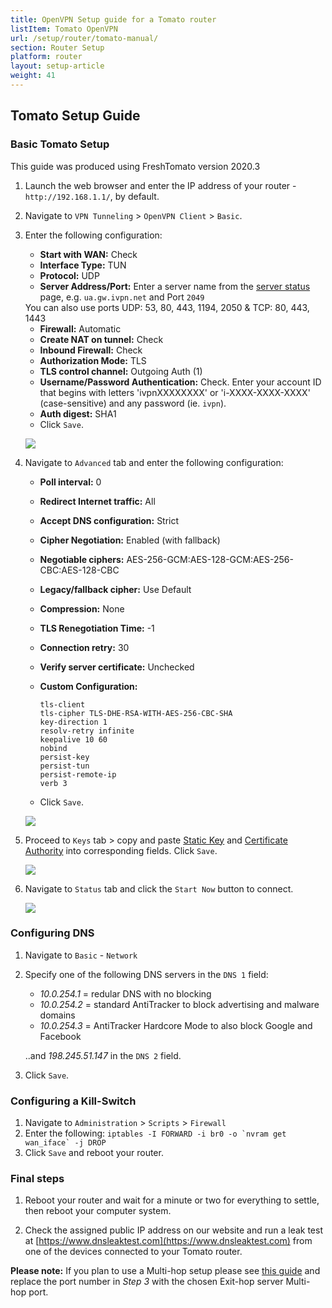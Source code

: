 ```yaml
---
title: OpenVPN Setup guide for a Tomato router
listItem: Tomato OpenVPN
url: /setup/router/tomato-manual/
section: Router Setup
platform: router
layout: setup-article
weight: 41
---
```

## Tomato Setup Guide

### Basic Tomato Setup

<div markdown="1" class="notice notice--warning">
This guide was produced using FreshTomato version 2020.3
</div>

1.  Launch the web browser and enter the IP address of your router - `http://192.168.1.1/`, by default.

2.  Navigate to `VPN Tunneling` > `OpenVPN Client` > `Basic`.

3.  Enter the following configuration:

    * **Start with WAN:** Check
    * **Interface Type:** TUN
    * **Protocol:** UDP
    * **Server Address/Port:** Enter a server name from the [server status](/status/) page, e.g. `ua.gw.ivpn.net` and Port `2049`

    <div markdown="1" class="notice notice--info">You can also use ports UDP: 53, 80, 443, 1194, 2050 & TCP: 80, 443, 1443</div>

    * **Firewall:** Automatic
    * **Create NAT on tunnel:** Check
    * **Inbound Firewall:** Check
    * **Authorization Mode:** TLS
    * **TLS control channel:** Outgoing Auth (1)
    * **Username/Password Authentication:** Check. Enter your account ID that begins with letters 'ivpnXXXXXXXX' or 'i-XXXX-XXXX-XXXX' (case-sensitive) and any password (ie. `ivpn`).
    * **Auth digest:** SHA1
    * Click `Save`.

    ![](/images-static/uploads/install-openvpn-tomato-010.png)

4.  Navigate to `Advanced` tab and enter the following configuration:

    *   **Poll interval:** 0
    *   **Redirect Internet traffic:** All
    *   **Accept DNS configuration:** Strict
    *   **Cipher Negotiation:** Enabled (with fallback)
    *   **Negotiable ciphers:** AES-256-GCM:AES-128-GCM:AES-256-CBC:AES-128-CBC
    *   **Legacy/fallback cipher:** Use Default
    *   **Compression:** None
    *   **TLS Renegotiation Time:** -1
    *   **Connection retry:** 30
    *   **Verify server certificate:** Unchecked
    *   **Custom Configuration:**
        ```
        tls-client
        tls-cipher TLS-DHE-RSA-WITH-AES-256-CBC-SHA
        key-direction 1
        resolv-retry infinite
        keepalive 10 60
        nobind
        persist-key
        persist-tun
        persist-remote-ip
        verb 3
        ```
        
    *   Click `Save`.

    ![](/images-static/uploads/install-openvpn-tomato-020.png)

5.  Proceed to `Keys` tab > copy and paste [Static Key](/releases/config/ta.key) and [Certificate Authority](/releases/config/ca.crt) into corresponding fields. Click `Save`.

    ![](/images-static/uploads/install-openvpn-tomato-030.png)

6.  Navigate to `Status` tab and click the `Start Now` button to connect.

    ![](/images-static/uploads/install-openvpn-tomato-040.png)

### Configuring DNS

1. Navigate to `Basic` - `Network`

2. Specify one of the following DNS servers in the `DNS 1` field:

    * *10.0.254.1* = redular DNS with no blocking
    * *10.0.254.2* = standard AntiTracker to block advertising and malware domains
    * *10.0.254.3* = AntiTracker Hardcore Mode to also block Google and Facebook

    ..and *198.245.51.147* in the `DNS 2` field.

3. Click `Save`.

### Configuring a Kill-Switch

1. Navigate to `Administration` > `Scripts` > `Firewall`
2. Enter the following: ``iptables -I FORWARD -i br0 -o `nvram get wan_iface` -j DROP``
3. Click `Save` and reboot your router.

### Final steps

1. Reboot your router and wait for a minute or two for everything to settle, then reboot your computer system.

2. Check the assigned public IP address on our website and run a leak test at [https://www.dnsleaktest.com](https://www.dnsleaktest.com) from one of the devices connected to your Tomato router.

**Please note:** If you plan to use a Multi-hop setup please see [this guide](/knowledgebase/general/how-can-i-connect-to-the-multihop-network/) and replace the port number in *Step 3* with the chosen Exit-hop server Multi-hop port. 